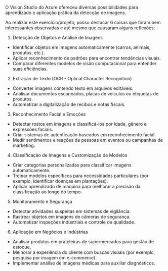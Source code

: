 O Vision Studio do Azure ofereceu diversas possibilidades para aprendizado e aplicação prática da detecção de imagens.

Ao realizar este exercício/projeto, posso destacar 6 coisas que foram bem interessantes observadas e até mesmo que causaram alguns reflexões:

1. Detecção de Objetos e Análise de Imagens
- Identificar objetos em imagens automaticamente (carros, animais, produtos, etc.).
- Aplicar reconhecimento de padrões para encontrar tendências visuais.
- Comparar diferentes modelos de visão computacional para entender suas eficiências.

2. Extração de Texto (OCR - Optical Character Recognition)
- Converter imagens contendo texto em arquivos editáveis.
- Analisar documentos escaneados, placas de veículos ou etiquetas de produtos.
- Automatizar a digitalização de recibos e notas fiscais.

3. Reconhecimento Facial e Emoções
- Detectar rostos em imagens e classificá-los por idade, gênero e expressões faciais.
- Criar sistemas de autenticação baseados em reconhecimento facial.
- Medir sentimentos e reações de pessoas em eventos ou campanhas de marketing.

4. Classificação de Imagens e Customização de Modelos
- Criar categorias personalizadas para classificar imagens automaticamente.
- Treinar modelos específicos para necessidades particulares (por exemplo, identificar doenças em plantações).
- Aplicar aprendizado de máquina para melhorar a precisão da classificação ao longo do tempo.

5. Monitoramento e Segurança
- Detectar atividades suspeitas em sistemas de vigilância.
- Rastrear objetos em imagens de câmeras de segurança.
- Automatizar inspeções industriais e controle de qualidade.

6. Aplicação em Negócios e Indústrias
- Analisar produtos em prateleiras de supermercados para gestão de estoque.
- Melhorar a experiência do cliente com buscas visuais (por exemplo, pesquisa por imagem em e-commerce).
- Implementar análise de imagens médicas para auxiliar diagnósticos.
